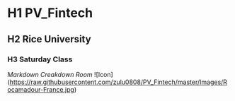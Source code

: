 # H1 PV_Fintech 
## H2 Rice University
### H3 Saturday Class
*Markdown Creakdown Room*
![Icon] (https://raw.githubusercontent.com/zulu0808/PV_Fintech/master/Images/Rocamadour-France.jpg)
